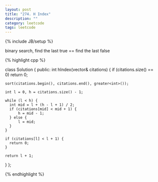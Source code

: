 ```yaml
---
layout: post
title: "274. H Index"
description: ""
category: leetcode
tags: leetcode
---
```

{% include JB/setup %}

binary search, find the last true == find the last false

{% highlight cpp %}

class Solution {
public:
  int hIndex(vector<int>& citations) {
    if (citations.size() == 0) return 0;
    
    sort(citations.begin(), citations.end(), greater<int>());
    
    int l = 0, h = citations.size() - 1;
    
    while (l < h) {
      int mid = l + (h - l + 1) / 2;
      if (citations[mid] < mid + 1) {
          h = mid - 1;
      } else {
          l = mid;
      }
    }
    
    if (citations[l] < l + 1) {
      return 0;
    }
    
    return l + 1;
  }
};

{% endhighlight %}